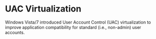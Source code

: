 # UAC Virtualization

Windows Vista/7 introduced User Account Control (UAC) virtualization to improve application compatibility for standard (i.e., non-admin) user accounts.